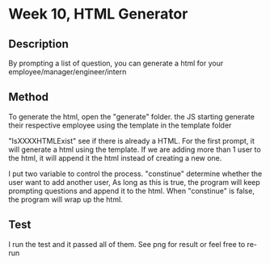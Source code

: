 # Week 10, HTML Generator

## Description

By prompting a list of question, you can generate a html for your employee/manager/engineer/intern

## Method

To generate the html, open the "generate" folder. the JS starting generate their respective employee using the template in the template folder

"IsXXXXHTMLExist" see if there is already a HTML. For the first prompt, it will generate a html using the template. If we are adding more than 1 user to the html, it will append it the html instead of creating a new one.

I put two variable to control the process. "constinue" determine whether the user want to add another user, As long as this is true, the program will keep prompting questions and append it to the html. When "constinue" is false, the program will wrap up the html.

## Test

I run the test and it passed all of them. See png for result or feel free to re-run
